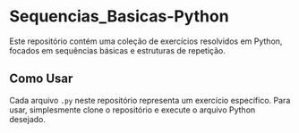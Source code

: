# Sequencias_Basicas-Python

Este repositório contém uma coleção de exercícios resolvidos em Python, focados em sequências básicas e estruturas de repetição.

## Como Usar

Cada arquivo `.py` neste repositório representa um exercício específico. Para usar, simplesmente clone o repositório e execute o arquivo Python desejado.
